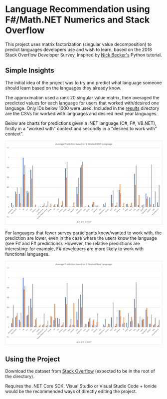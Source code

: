 # Language Recommendation using F#/Math.NET Numerics and Stack Overflow

This project uses matrix factorization (singular value decomposition) to predict languages developers use and wish to learn, based on the 2018 Stack Overflow Developer Survey. Inspired by [Nick Becker's](https://beckernick.github.io/matrix-factorization-recommender/) Python tutorial.

## Simple Insights

The initial idea of the project was to try and predict what language someone should learn based on the languages they already know.

The approximation used a rank 20 singular value matrix, then averaged the predicted values for each language for users that worked with/desired one language. Only IDs below 1000 were used. Included in the [results](LanguageSuggestionML/results) directory are the CSVs for worked with languages and desired next year languages.

Below are charts for predictions given a .NET language (C#, F#, VB.NET), firstly in a "worked with" context and secondly in a "desired to work with" context".

![Worked With Results](LanguageSuggestionML/results/worked_with_chart.png)

For languages that fewer survey participants knew/wanted to work with, the prediction are lower, even in the case where the users know the language (see F# and F# predictions). However, the relative predictions are interesting: for example, F# developers are more likely to work with functional languages.

![Desired to Work With Results](LanguageSuggestionML/results/desired_next_chart.png)

## Using the Project

Download the dataset from [Stack Overflow](https://insights.stackoverflow.com/survey) (expected to be in the root of the directory).

Requires the .NET Core SDK. Visual Studio or Visual Studio Code + Ionide would be the recommended ways of directly editing the project.
